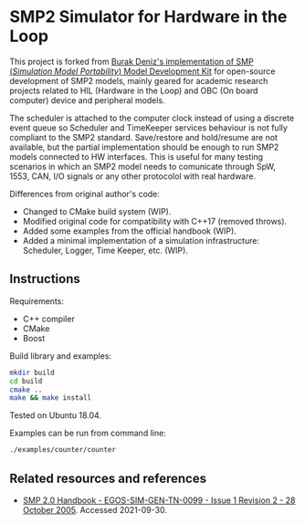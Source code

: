 SMP2 Simulator for Hardware in the Loop
=======================================

This project is forked from [Burak Deniz's implementation of SMP (*Simulation Model Portability*) Model Development Kit](https://github.com/GITburakdeniz/smp-mdk) for open-source development of SMP2 models, mainly geared for academic research projects related to HIL (Hardware in the Loop) and OBC (On board computer) device and peripheral models.

The scheduler is attached to the computer clock instead of using a discrete event queue so Scheduler and TimeKeeper services behaviour is not fully compliant to the SMP2 standard. Save/restore and hold/resume are not available, but the partial implementation should be enough to run SMP2 models connected to HW interfaces. This is useful for many testing scenarios in which an SMP2 model needs to comunicate through SpW, 1553, CAN, I/O signals or any other protocolol with real hardware.

Differences from original author's code:

- Changed to CMake build system (WIP).
- Modified original code for compatibility with C++17 (removed throws).
- Added some examples from the official handbook (WIP).
- Added a minimal implementation of a simulation infrastructure: Scheduler, Logger, Time Keeper, etc. (WIP).

Instructions
------------

Requirements:

- C++ compiler
- CMake
- Boost

Build library and examples:

~~~bash
mkdir build
cd build
cmake ..
make && make install
~~~

Tested on Ubuntu 18.04.
    
Examples can be run from command line:

~~~bash
./examples/counter/counter
~~~

Related resources and references
--------------------------------

- [SMP 2.0 Handbook - EGOS-SIM-GEN-TN-0099 - Issue 1 Revision 2 - 28 October 2005](https://taste.tuxfamily.org/wiki/images/9/9a/SMP_2.0_Handbook_-_1.2.pdf). Accessed 2021-09-30.